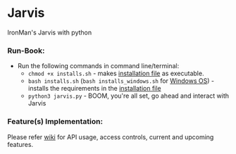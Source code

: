 # Jarvis
IronMan's Jarvis with python

### Run-Book:
   - Run the following commands in command line/terminal:
        - ```chmod +x installs.sh``` - makes [installation file](installs.sh) as executable.
        - ```bash installs.sh``` (```bash installs_windows.sh``` for [Windows OS](https://github.com/thevickypedia/Jarvis/wiki#windows-os)) - installs the requirements in the [installation file](installs.sh)
        - ```python3 jarvis.py``` - BOOM, you're all set, go ahead and interact with Jarvis

### Feature(s) Implementation:
Please refer [wiki](https://github.com/thevickypedia/Jarvis/wiki) for API usage, access controls, current and upcoming features.